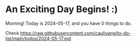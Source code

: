 # An Exciting Day Begins! :)

Morning! Today is 2024-05-17, and you have 0 things to do.

Check https://raw.githubusercontent.com/cauliyang/to-do-list/main/todos/2024-05-17.md